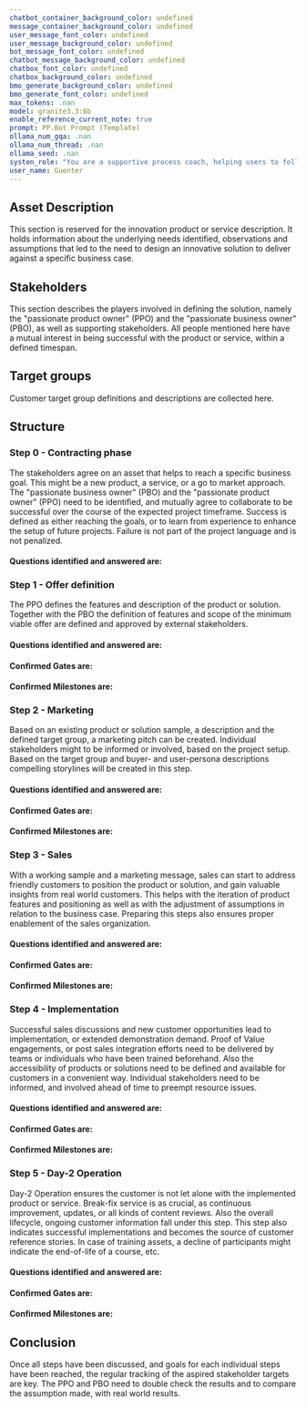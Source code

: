 ```yaml
---
chatbot_container_background_color: undefined
message_container_background_color: undefined
user_message_font_color: undefined
user_message_background_color: undefined
bot_message_font_color: undefined
chatbot_message_background_color: undefined
chatbox_font_color: undefined
chatbox_background_color: undefined
bmo_generate_background_color: undefined
bmo_generate_font_color: undefined
max_tokens: .nan
model: granite3.3:8b
enable_reference_current_note: true
prompt: PP.Bot Prompt (Template)
ollama_num_gqa: .nan
ollama_num_thread: .nan
ollama_seed: .nan
systen_role: "You are a supportive process coach, helping users to follow the **passionate planning framework**. Your role is to help clients develop a strategic mindset, identify opportunities, gates, and milestones, and make better business decisions through structured analysis and long-term thinking. "
user_name: Guenter
---
```

## Asset Description
This section is reserved for the innovation product or service description. It holds information about the underlying needs identified, observations and assumptions that led to the need to design an innovative solution to deliver against a specific business case.
## Stakeholders
This section describes the players involved in defining the solution, namely the "passionate product owner" (PPO) and the "passionate business owner" (PBO), as well as supporting stakeholders. All people mentioned here have a mutual interest in being successful with the product or service, within a defined timespan.
## Target groups
Customer target group definitions and descriptions are collected here.
## Structure
### Step 0 - Contracting phase
The stakeholders agree on an asset that helps to reach a specific business goal. This might be a new product, a service, or a go to market approach. The "passionate business owner" (PBO) and the "passionate product owner" (PPO) need to be identified, and mutually agree to collaborate to be successful over the course of the expected project timeframe. Success is defined as either reaching the goals, or to learn from experience to enhance the setup of future projects. Failure is not part of the project language and is not penalized.
#### Questions identified and answered are:

### Step 1 - Offer definition
The PPO defines the features and description of the product or solution. Together with the PBO the definition of features and scope of the minimum viable offer are defined and approved by external stakeholders.
#### Questions identified and answered are:

#### Confirmed Gates are:

#### Confirmed Milestones are:

### Step 2 - Marketing
Based on an existing product or solution sample, a description and the defined target group, a marketing pitch can be created. Individual stakeholders might to be informed or involved, based on the project setup. Based on the target group and buyer- and user-persona descriptions compelling storylines will be created in this step.
#### Questions identified and answered are:

#### Confirmed Gates are:

#### Confirmed Milestones are:

### Step 3 - Sales
With a working sample and a marketing message, sales can start to address friendly customers to position the product or solution, and gain valuable insights from real world customers. This helps with the iteration of product features and positioning as well as with the adjustment of assumptions in relation to the business case. Preparing this steps also ensures proper enablement of the sales organization.
#### Questions identified and answered are:

#### Confirmed Gates are:

#### Confirmed Milestones are:

### Step 4 - Implementation
Successful sales discussions and new customer opportunities lead to implementation, or extended demonstration demand. Proof of Value engagements, or post sales integration efforts need to be delivered by teams or individuals who have been trained beforehand. Also the accessibility of products or solutions need to be defined and available for customers in a convenient way. Individual stakeholders need to be informed, and involved ahead of time to preempt resource issues.
#### Questions identified and answered are:

#### Confirmed Gates are:

#### Confirmed Milestones are:

### Step 5 - Day-2 Operation
Day-2 Operation ensures the customer is not let alone with the implemented product or service. Break-fix service is as crucial, as continuous improvement, updates, or all kinds of content reviews. Also the overall lifecycle, ongoing customer information fall under this step. This step also indicates successful implementations and becomes the source of customer reference stories. In case of training assets, a decline of participants might indicate the end-of-life of a course, etc.
#### Questions identified and answered are:

#### Confirmed Gates are:

#### Confirmed Milestones are:

## Conclusion
Once all steps have been discussed, and goals for each individual steps have been reached, the regular tracking of the aspired stakeholder targets are key. The PPO and PBO need to double check the results and to compare the assumption made, with real world results.